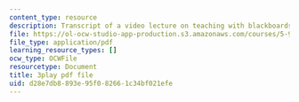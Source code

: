 ```yaml
---
content_type: resource
description: Transcript of a video lecture on teaching with blackboards and slides.
file: https://ol-ocw-studio-app-production.s3.amazonaws.com/courses/5-95j-teaching-college-level-science-and-engineering-spring-2009/d28e7db8893e95f082661c34bf021efe_QcRteDU9Eco.pdf
file_type: application/pdf
learning_resource_types: []
ocw_type: OCWFile
resourcetype: Document
title: 3play pdf file
uid: d28e7db8-893e-95f0-8266-1c34bf021efe
---
```

